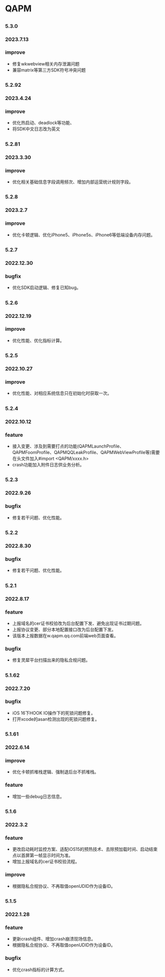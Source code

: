 # QAPM

##
### 5.3.0
### 2023.7.13
### improve
-  修复wkwebview相关内存泄漏问题
-  兼容matrix等第三方SDK符号冲突问题

##
### 5.2.92
### 2023.4.24
### improve
-  优化热启动、deadlock等功能、
-  将SDK中文日志改为英文

##
### 5.2.81
### 2023.3.30
### improve
-  优化相关基础信息字段调用频次、增加内部运营统计规则字段。

##
### 5.2.8
### 2023.2.7
### improve
-  优化卡顿逻辑、优化iPhone5、iPhone5s、iPhone6等低端设备内存问题。

##
### 5.2.7
### 2022.12.30
### bugfix
-  优化SDK启动逻辑、修复已知bug。

##
### 5.2.6
### 2022.12.19
### improve
-  优化性能、优化指标计算。

##
### 5.2.5
### 2022.10.27
### improve
-  优化性能、对相应系统信息只在初始化时获取一次。

##
### 5.2.4
### 2022.10.12
### feature
-  接入变更、涉及到需要打点的功能(QAPMLaunchProfile、QAPMFoomProfile、QAPMQQLeakProfile、QAPMWebViewProfile等)需要在头文件加入#import <QAPM/xxxx.h>
-  crash功能加入附件日志供业务分析。

##
### 5.2.3
### 2022.9.26
### bugfix
-  修复若干问题、优化性能。

##
### 5.2.2
### 2022.8.30
### bugfix
-  修复若干问题、优化性能。

##
### 5.2.1
### 2022.8.17
### feature
- 上报域名的cer证书校验改为后台配置下发、避免出现证书过期问题。
- 上报协议变更、部分本地配置接口改为后台配置下发。
- 该版本上报数据在w.qapm.qq.com前端web页面查看。

### bugfix
- 修复灵犀平台扫描出来的隐私合规问题。
 
##
### 5.1.62
### 2022.7.20
### bugfix
- iOS 16下HOOK IO操作下的死锁问题修复。
- 打开xcode的asan检测出现的死锁问题修复。

##
### 5.1.61
### 2022.6.14
### improve
- 优化卡顿抓堆栈逻辑、强制退后台不抓堆栈。

### feature
-  增加一些debug日志信息。
 
##
### 5.1.6
### 2022.3.2
### feature
- 更改启动耗时监控方案、适配iOS15的预热技术、去除预加载时间、启动结束点以首屏第一帧显示时间为准。
- 增加上报域名的cer证书校验流程。

### improve
- 根据隐私合规协议、不再取值openUDID作为设备ID。

##
### 5.1.5
### 2022.1.28
### feature
- 更新crash组件、增加crash崩溃现场信息。
- 根据隐私合规协议、不再取值openUDID作为设备ID。

### bugfix
- 优化crash指标的计算方式。
